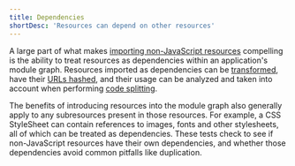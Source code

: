 ```yaml
---
title: Dependencies
shortDesc: 'Resources can depend on other resources'
---
```


A large part of what makes [importing non-JavaScript resources](/non-js-resources/) compelling is the ability to treat resources as dependencies within an application's module graph. Resources imported as dependencies can be [transformed](/transformations/), have their [URLs hashed](/hashing/), and their usage can be analyzed and taken into account when performing [code splitting](/code-splitting/).

The benefits of introducing resources into the module graph also generally apply to any subresources present in those resources. For example, a CSS StyleSheet can contain references to images, fonts and other stylesheets, all of which can be treated as dependencies. These tests check to see if non-JavaScript resources have their own dependencies, and whether those dependencies avoid common pitfalls like duplication.

